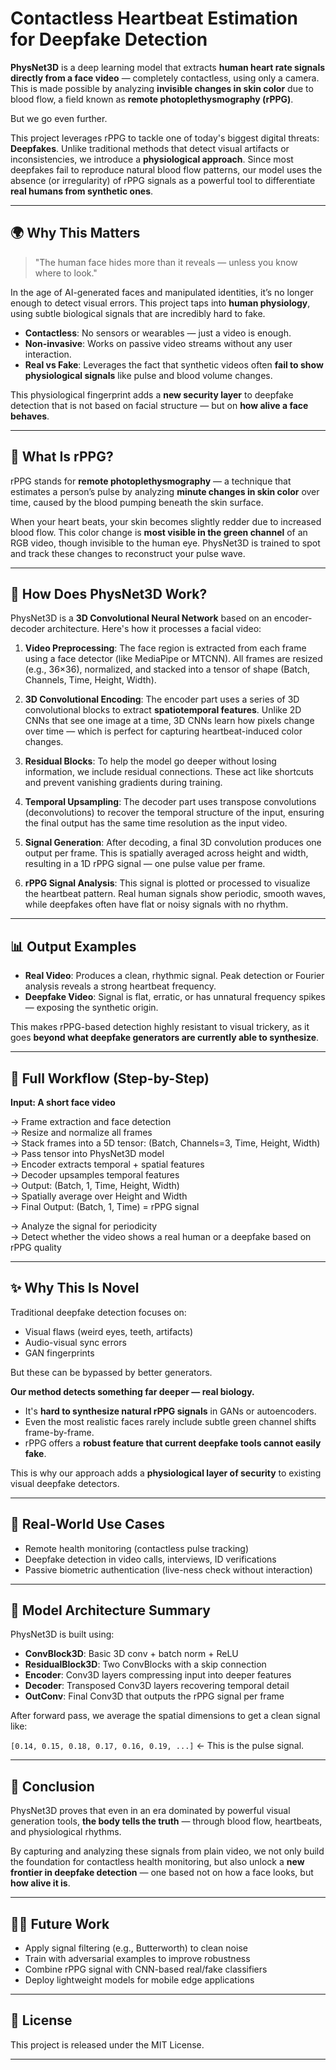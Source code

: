 # Contactless Heartbeat Estimation for Deepfake Detection

**PhysNet3D** is a deep learning model that extracts **human heart rate signals directly from a face video** — completely contactless, using only a camera. This is made possible by analyzing **invisible changes in skin color** due to blood flow, a field known as **remote photoplethysmography (rPPG)**.

But we go even further.

This project leverages rPPG to tackle one of today's biggest digital threats: **Deepfakes**. Unlike traditional methods that detect visual artifacts or inconsistencies, we introduce a **physiological approach**. Since most deepfakes fail to reproduce natural blood flow patterns, our model uses the absence (or irregularity) of rPPG signals as a powerful tool to differentiate **real humans from synthetic ones**.

---

## 🌍 Why This Matters

> "The human face hides more than it reveals — unless you know where to look."

In the age of AI-generated faces and manipulated identities, it’s no longer enough to detect visual errors. This project taps into **human physiology**, using subtle biological signals that are incredibly hard to fake.

- **Contactless**: No sensors or wearables — just a video is enough.
- **Non-invasive**: Works on passive video streams without any user interaction.
- **Real vs Fake**: Leverages the fact that synthetic videos often **fail to show physiological signals** like pulse and blood volume changes.

This physiological fingerprint adds a **new security layer** to deepfake detection that is not based on facial structure — but on **how alive a face behaves**.

---

## 🔬 What Is rPPG?

rPPG stands for **remote photoplethysmography** — a technique that estimates a person’s pulse by analyzing **minute changes in skin color** over time, caused by the blood pumping beneath the skin surface.

When your heart beats, your skin becomes slightly redder due to increased blood flow. This color change is **most visible in the green channel** of an RGB video, though invisible to the human eye. PhysNet3D is trained to spot and track these changes to reconstruct your pulse wave.

---

## 🧠 How Does PhysNet3D Work?

PhysNet3D is a **3D Convolutional Neural Network** based on an encoder-decoder architecture. Here's how it processes a facial video:

1. **Video Preprocessing**: The face region is extracted from each frame using a face detector (like MediaPipe or MTCNN). All frames are resized (e.g., 36×36), normalized, and stacked into a tensor of shape (Batch, Channels, Time, Height, Width).

2. **3D Convolutional Encoding**: The encoder part uses a series of 3D convolutional blocks to extract **spatiotemporal features**. Unlike 2D CNNs that see one image at a time, 3D CNNs learn how pixels change over time — which is perfect for capturing heartbeat-induced color changes.

3. **Residual Blocks**: To help the model go deeper without losing information, we include residual connections. These act like shortcuts and prevent vanishing gradients during training.

4. **Temporal Upsampling**: The decoder part uses transpose convolutions (deconvolutions) to recover the temporal structure of the input, ensuring the final output has the same time resolution as the input video.

5. **Signal Generation**: After decoding, a final 3D convolution produces one output per frame. This is spatially averaged across height and width, resulting in a 1D rPPG signal — one pulse value per frame.

6. **rPPG Signal Analysis**: This signal is plotted or processed to visualize the heartbeat pattern. Real human signals show periodic, smooth waves, while deepfakes often have flat or noisy signals with no rhythm.

---

## 📊 Output Examples

- **Real Video**: Produces a clean, rhythmic signal. Peak detection or Fourier analysis reveals a strong heartbeat frequency.
- **Deepfake Video**: Signal is flat, erratic, or has unnatural frequency spikes — exposing the synthetic origin.

This makes rPPG-based detection highly resistant to visual trickery, as it goes **beyond what deepfake generators are currently able to synthesize**.

---

## 🧭 Full Workflow (Step-by-Step)

**Input: A short face video**

→ Frame extraction and face detection  
→ Resize and normalize all frames  
→ Stack frames into a 5D tensor: (Batch, Channels=3, Time, Height, Width)  
→ Pass tensor into PhysNet3D model  
→ Encoder extracts temporal + spatial features  
→ Decoder upsamples temporal features  
→ Output: (Batch, 1, Time, Height, Width)  
→ Spatially average over Height and Width  
→ Final Output: (Batch, 1, Time) = rPPG signal  

→ Analyze the signal for periodicity  
→ Detect whether the video shows a real human or a deepfake based on rPPG quality  

---

## ✨ Why This Is Novel

Traditional deepfake detection focuses on:

- Visual flaws (weird eyes, teeth, artifacts)
- Audio-visual sync errors
- GAN fingerprints

But these can be bypassed by better generators.

**Our method detects something far deeper — real biology.**

- It's **hard to synthesize natural rPPG signals** in GANs or autoencoders.
- Even the most realistic faces rarely include subtle green channel shifts frame-by-frame.
- rPPG offers a **robust feature that current deepfake tools cannot easily fake**.

This is why our approach adds a **physiological layer of security** to existing visual deepfake detectors.

---

## 🧪 Real-World Use Cases

- Remote health monitoring (contactless pulse tracking)
- Deepfake detection in video calls, interviews, ID verifications
- Passive biometric authentication (live-ness check without interaction)

---

## 🧩 Model Architecture Summary

PhysNet3D is built using:

- **ConvBlock3D**: Basic 3D conv + batch norm + ReLU
- **ResidualBlock3D**: Two ConvBlocks with a skip connection
- **Encoder**: Conv3D layers compressing input into deeper features
- **Decoder**: Transposed Conv3D layers recovering temporal detail
- **OutConv**: Final Conv3D that outputs the rPPG signal per frame

After forward pass, we average the spatial dimensions to get a clean signal like:

`[0.14, 0.15, 0.18, 0.17, 0.16, 0.19, ...]` ← This is the pulse signal.

---

## 📍 Conclusion

PhysNet3D proves that even in an era dominated by powerful visual generation tools, **the body tells the truth** — through blood flow, heartbeats, and physiological rhythms.

By capturing and analyzing these signals from plain video, we not only build the foundation for contactless health monitoring, but also unlock a **new frontier in deepfake detection** — one based not on how a face looks, but **how alive it is**.

---

## 👨‍🔬 Future Work

- Apply signal filtering (e.g., Butterworth) to clean noise  
- Train with adversarial examples to improve robustness  
- Combine rPPG signal with CNN-based real/fake classifiers  
- Deploy lightweight models for mobile edge applications

---

## 📜 License

This project is released under the MIT License.

---
